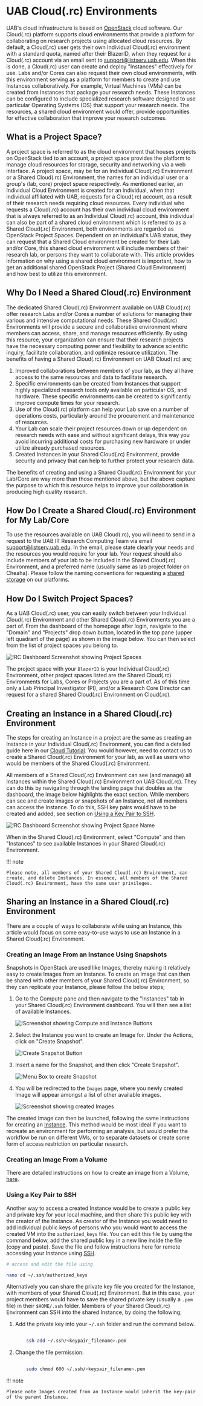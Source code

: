 # UAB Cloud(.rc) Environments

UAB's cloud infrastructure is based on [OpenStack](https://www.docs.openstack.org/2024.1/index.html/) cloud software. Our Cloud(.rc) platform supports cloud environments that provide a platform for collaborating on research projects using allocated cloud resources. By default, a Cloud(.rc) user gets their own Individual Cloud(.rc) environment with a standard quota, named after their BlazerID, when they request for a Cloud(.rc) account via an email sent to [support@listserv.uab.edu](mailto:support@listserv.uab.edu). When this is done, a Cloud(.rc) user can create and deploy "Instances" effectively for use. Labs and/or Cores can also request their own cloud environments, with this environment serving as a platform for members to create and use Instances collaboratively. For example, Virtual Machines (VMs) can be created from Instances that package your research needs. These Instances can be configured to include specialized research software designed to use particular Operating Systems (OS) that support your research needs. The resources, a shared cloud environment would offer, provide opportunities for effective collaboration that improve your research outcomes.

## What is a Project Space?

A project space is referred to as the cloud environment that houses projects on OpenStack tied to an account, a project space provides the platform to manage cloud resources for storage, security and networking via a web interface. A project space, may be for an Individual Cloud(.rc) Environment or a Shared Cloud(.rc) Environment, the names for an individual user or a group's (lab, core) project space respectively. As mentioned earlier, an Individual Cloud Environment is created for an individual, when that individual affiliated with UAB, requests for a Cloud(.rc) account, as a result of their research needs requiring cloud resources. Every individual who requests a Cloud(.rc) account has their own individual cloud environment that is always referred to as an Individual Cloud(.rc) account, this individual can also be part of a shared cloud environment which is referred to as a Shared Cloud(.rc) Environment, both environments are regarded as OpenStack Project Spaces. Dependent on an individual's UAB status, they can request that a Shared Cloud environment be created for their Lab and/or Core, this shared cloud environment will include members of their research lab, or persons they want to collaborate with. This article provides information on why using a shared cloud environment is important, how to get an additional shared OpenStack Project (Shared Cloud Environment) and how best to utilize this environment.

## Why Do I Need a Shared Cloud(.rc) Environment

The dedicated Shared Cloud(.rc) Environment available on UAB Cloud(.rc) offer research Labs and/or Cores a number of solutions for managing their various and intensive computational needs. These Shared Cloud(.rc) Environments will provide a secure and collaborative environment where members can access, share, and manage resources efficiently. By using this resource, your organization can ensure that their research projects have the necessary computing power and flexibility to advance scientific inquiry, facilitate collaboration, and optimize resource utilization. The benefits of having a Shared Cloud(.rc) Environment on UAB Cloud(.rc) are;

1. Improved collaborations between members of your lab, as they all have access to the same resources and data to facilitate research.
1. Specific environments can be created from Instances that support highly specialized research tools only available on particular OS, and hardware. These specific environments can be created to significantly improve compute times for your research.
1. Use of the Cloud(.rc) platform can help your Lab save on a number of operations costs, particularly around the procurement and maintenance of resources.
1. Your Lab can scale their project resources down or up dependent on research needs with ease and without significant delays, this way you avoid incurring additional costs for purchasing new hardware or under utilize already purchased resources.
1. Created Instances in your Shared Cloud(.rc) Environment, provide security and privacy that can help to further protect your research data.

The benefits of creating and using a Shared Cloud(.rc) Environment for your Lab/Core are way more than those mentioned above, but the above capture the purpose to which this resource helps to improve your collaboration in producing high quality research.

## How Do I Create a Shared Cloud(.rc) Environment for My Lab/Core

To use the resources available on UAB Cloud(.rc), you will need to send in a request to the UAB IT Research Computing Team via email [support@listserv.uab.edu](mailto:support@listserv.uab.edu). In the email, please state clearly your needs and the resources you would require for your lab. Your request should also include members of your lab to be included in the Shared Cloud(.rc) Environment, and a preferred name (usually same as lab project folder on Cheaha). Please follow the naming conventions for requesting a [shared storage](../data_management/storage.md#how-do-i-request-shared-storage) on our platforms.

## How Do I Switch Project Spaces?

As a UAB Cloud(.rc) user, you can easily switch between your Individual Cloud(.rc) Environment and other Shared Cloud(.rc) Environments you are a part of. From the dashboard of the homepage after login, navigate to the "Domain" and "Projects" drop down button, located in the top pane (upper left quadrant of the page) as shown in the image below. You can then select from the list of project spaces you belong to.

![!RC Dashboard Screenshot showing Project Spaces](images/rc_move_project.png)

The project space with your `BlazerID` is your Individual Cloud(.rc) Environment, other project spaces listed are the Shared Cloud(.rc) Environments for Labs, Cores or Projects you are a part of. As of this time only a Lab Principal Investigator (PI), and/or a Research Core Director can request for a shared Shared Cloud(.rc) Environment on Cloud(.rc).

## Creating an Instance in a Shared Cloud(.rc) Environment

The steps for creating an Instance in a project are the same as creating an Instance in your Individual Cloud(.rc) Environment, you can find a detailed guide here in our [Cloud Tutorial](tutorial/index.md). You would however, need to contact us to create a Shared Cloud(.rc) Environment for your lab, as well as users who would be members of the Shared Cloud(.rc) Environment.

All members of a Shared Cloud(.rc) Environment can see (and manage) all Instances within the Shared Cloud(.rc) Environment on UAB Cloud(.rc). They can do this by navigating through the landing page that doubles as the dashboard, the image below highlights the exact section. While members can see and create images or snapshots of an Instance, not all members can access the Instance. To do this, SSH key pairs would have to be created and added, see section on [Using a Key Pair to SSH](#using-a-key-pair-to-ssh).

![!RC Dashboard Screenshot showing Project Space Name](images/rc_proj_dashboard.png)

When in the Shared Cloud(.rc) Environment, select "Compute" and then "Instances" to see available Instances in your Shared Cloud(.rc) Environment.

<!-- markdownlint-disable MD046 -->
!!! note

    Please note, all members of your Shared Cloud(.rc) Environment, can create, and delete Instances. In essence, all members of the Shared Cloud(.rc) Environment, have the same user privileges.
<!-- markdownlint-enable MD046 -->

## Sharing an Instance in a Shared Cloud(.rc) Environment

There are a couple of ways to collaborate while using an Instance, this article would focus on some easy-to-use ways to use an Instance in a Shared Cloud(.rc) Environment.

### Creating an Image From an Instance Using Snapshots

Snapshots in OpenStack are used like Images, thereby making it relatively easy to create Images from an Instance. To create an Image that can then be shared with other members of your Shared Cloud(.rc) Environment, so they can replicate your Instance, please follow the below steps;

1. Go to the Compute pane and then navigate to the "Instances" tab in your Shared Cloud(.rc) Environment dashboard. You will then see a list of available Instances.

    ![!Screenshot showing Compute and Instance Buttons](images/rc_comp_instance.png)

1. Select the Instance you want to create an Image for. Under the Actions, click on "Create Snapshot".

    ![!Create Snapshot Button](images/rc_snapshot_button.png)

1. Insert a name for the Snapshot, and then click "Create Snapshot".

    ![!Menu Box to create Snapshot](images/rc_instance_snapshot.png)

1. You will be redirected to the `Images` page, where you newly created Image will appear amongst a list of other available images.

    ![!Screenshot showing created Images](images/rc_created_image.png)

The created Image can then be launched, following the same instructions for creating an [Instance](../uab_cloud/tutorial/instances.md). This method would be most ideal if you want to recreate an environment for performing an analysis, but would prefer the workflow be run on different VMs, or to separate datasets or create some form of access restriction on particular research.

### Creating an Image From a Volume

There are detailed instructions on how to create an image from a Volume, [here](snapshots.md#creating-a-volume-snapshot).

### Using a Key Pair to SSH

Another way to access a created Instance would be to create a public key and private key for your local machine, and then share this public key with the creator of the Instance. As creator of the Instance you would need to add individual public keys of persons who you would want to access the created VM into the `authorized_keys` file. You can edit this file by using the command below, add the shared public key in a new line inside the file (copy and paste). Save the file and follow instructions here for remote accessing your Instance using [SSH](remote_access.md).

```bash
# access and edit the file using

nano cd ~/.ssh/authorized_keys

```

Alternatively you can share the private key file you created for the Instance, with members of your Shared Cloud(.rc) Environment. But in this case, your project members would have to save the shared private key (usually a `.pem` file) in their `$HOME/.ssh` folder. Members of your Shared Cloud(.rc) Environment can SSH into the shared Instance, by doing the following;

1. Add the private key into your `~/.ssh` folder and run the command below.

    ```bash
        
        ssh-add ~/.ssh/<keypair_filename>.pem

    ```

1. Change the file permission.

    ```bash
        
        sudo chmod 600 ~/.ssh/<keypair_filename>.pem

    ```

<!-- markdownlint-disable MD046 -->
!!! note

    Please note Images created from an Instance would inherit the key-pair of the parent Instance.
<!-- markdownlint-enable MD046 -->